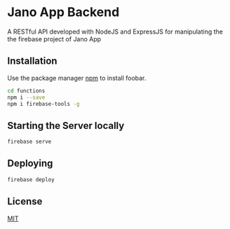 # Jano App Backend

A RESTful API developed with NodeJS and ExpressJS for manipulating the the firebase project of Jano App

## Installation

Use the package manager [npm](https://nodejs.org/en/download/) to install foobar.

```bash
cd functions
npm i --save
npm i firebase-tools -g
```

## Starting the Server locally

```bash
firebase serve
```

## Deploying

```bash
firebase deploy
```

## License

[MIT](https://choosealicense.com/licenses/mit/)
